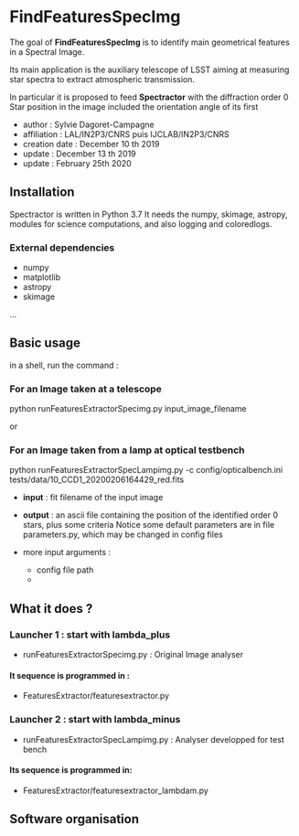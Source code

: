 # FindFeaturesSpecImg

The goal of **FindFeaturesSpecImg** is to identify main geometrical features in
a Spectral Image.

Its main application is the auxiliary telescope of LSST aiming at measuring star spectra
to extract atmospheric transmission.

In particular it is proposed to feed **Spectractor** with the diffraction order 0 Star position in the image included
the orientation angle of its first 

- author : Sylvie Dagoret-Campagne
- affiliation : LAL/IN2P3/CNRS puis IJCLAB/IN2P3/CNRS
- creation date : December 10 th 2019 
- update : December 13 th 2019 
- update : February 25th 2020



## Installation


Spectractor is written in Python 3.7 It needs the numpy, skimage, astropy, modules for science computations, and also logging and coloredlogs. 



### External dependencies

- numpy
- matplotlib
- astropy
- skimage

...

## Basic usage

in a shell, run the command :

### For an Image taken at a telescope
python runFeaturesExtractorSpecimg.py input_image_filename

or

### For an Image taken from a lamp at optical testbench 
python runFeaturesExtractorSpecLampimg.py  -c config/opticalbench.ini tests/data/10_CCD1_20200206164429_red.fits 


- **input**  : fit filename of the input image
- **output** : an ascii file containing the position of the identified order 0 stars, plus some criteria
 Notice some default parameters are in file parameters.py, which may be changed in config files
 
 - more input arguments :
 
   - config file path 
   - 
   
## What it does ?
   
### Launcher 1 : start with lambda_plus

- runFeaturesExtractorSpecimg.py : Original Image analyser

#### It sequence is programmed in :

- FeaturesExtractor/featuresextractor.py	

### Launcher 2 : start with lambda_minus

- runFeaturesExtractorSpecLampimg.py : Analyser developped for test bench
   
#### Its sequence is programmed in:

- FeaturesExtractor/featuresextractor_lambdam.py
   
## Software organisation


